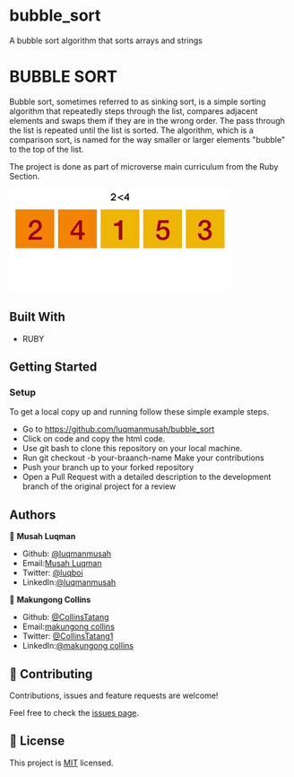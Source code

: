 # bubble_sort
A bubble sort algorithm that sorts arrays and strings
# BUBBLE SORT

Bubble sort, sometimes referred to as sinking sort, is a simple sorting algorithm that repeatedly steps through the list, compares adjacent elements and swaps them if they are in the wrong order. The pass through the list is repeated until the list is sorted. The algorithm, which is a comparison sort, is named for the way smaller or larger elements "bubble" to the top of the list.

The project is done as part of microverse main curriculum from the Ruby Section.

![screenshot](./bubble_sort_ani.gif)

## Built With

- RUBY

## Getting Started


### Setup


To get a local copy up and running follow these simple example steps.

- Go to https://github.com/luqmanmusah/bubble_sort
- Click on code and copy the html code. 
- Use git bash to clone this repository on your local machine. 
- Run git checkout -b your-braanch-name Make your contributions 
- Push your branch up to your forked repository 
- Open a Pull Request with a detailed description to the development branch of the original project for a review


## Authors

👤 **Musah Luqman**

- Github: [@luqmanmusah](https://github.com/luqmanmusah)
- Email:[Musah Luqman](musahluqman@gmail.com)
- Twitter: [@luqboi](https://twitter.com/luqboi)
- LinkedIn:[@luqmanmusah](https://www.linkedin.com/luqmanmusah)

👤 **Makungong Collins**

- Github: [@CollinsTatang](https://github.com/CollinsTatang)
- Email:[makungong collins](makungongcollins@gmail.com)
- Twitter: [@CollinsTatang1](https://twitter.com/CollinsTatang1)
- LinkedIn:[@makungong collins](https://www.linkedin.com/in/makungong-collins-b43260190/)

## 🤝 Contributing

Contributions, issues and feature requests are welcome!

Feel free to check the [issues page](issues/).

## 📝 License

This project is [MIT](lic.url) licensed.
